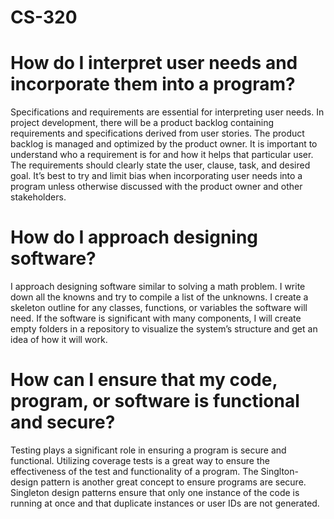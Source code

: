 # CS-320

# How do I interpret user needs and incorporate them into a program?

Specifications and requirements are essential for interpreting user needs. In project development, there will be a product backlog containing requirements and specifications derived from user stories. The product backlog is managed and optimized by the product owner. It is important to understand who a requirement is for and how it helps that particular user. The requirements should clearly state the user, clause, task, and desired goal. It’s best to try and limit bias when incorporating user needs into a program unless otherwise discussed with the product owner and other stakeholders.   


# How do I approach designing software?

I approach designing software similar to solving a math problem. I write down all the knowns and try to compile a list of the unknowns. I create a skeleton outline for any classes, functions, or variables the software will need. If the software is significant with many components, I will create empty folders in a repository to visualize the system’s structure and get an idea of how it will work.


# How can I ensure that my code, program, or software is functional and secure?

Testing plays a significant role in ensuring a program is secure and functional. Utilizing coverage tests is a great way to ensure the effectiveness of the test and functionality of a program. The Singlton-design pattern is another great concept to ensure programs are secure. Singleton design patterns ensure that only one instance of the code is running at once and that duplicate instances or user IDs are not generated. 
